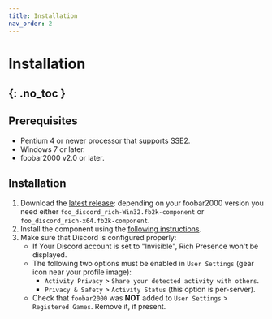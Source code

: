 ```yaml
---
title: Installation
nav_order: 2
---
```


# Installation
{: .no_toc }
---
## Prerequisites

 - Pentium 4 or newer processor that supports SSE2.
 - Windows 7 or later.
 - foobar2000 v2.0 or later.

## Installation

1. Download the [latest release](https://github.com/TheQwertiest/foo_discord_rich/releases/latest): depending on your foobar2000 version you need either `foo_discord_rich-Win32.fb2k-component` or `foo_discord_rich-x64.fb2k-component`.
1. Install the component using the [following instructions](http://wiki.hydrogenaud.io/index.php?title=Foobar2000:How_to_install_a_component).
1. Make sure that Discord is configured properly:
    * If Your Discord account is set to "Invisible", Rich Presence won't be displayed.
    * The following two options must be enabled in `User Settings` (gear icon near your profile image):
        * `Activity Privacy` > `Share your detected activity with others`.
        * `Privacy & Safety` > `Activity Status` (this option is per-server).
    * Check that `foobar2000` was **NOT** added to `User Settings` > `Registered Games`. Remove it, if present.

